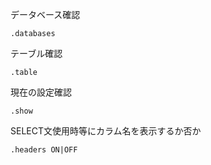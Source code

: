 データベース確認
```
.databases
```

テーブル確認
```
.table
```

現在の設定確認
```
.show
```

SELECT文使用時等にカラム名を表示するか否か
```
.headers ON|OFF
```